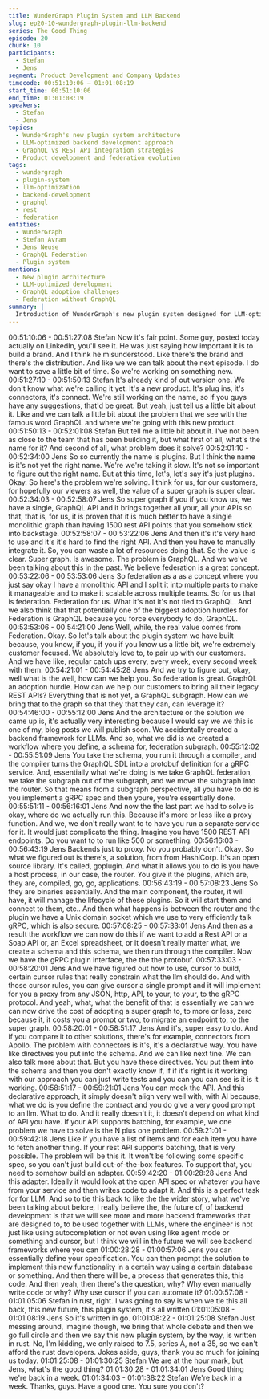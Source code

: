 ```yaml
---
title: WunderGraph Plugin System and LLM Backend
slug: ep20-10-wundergraph-plugin-llm-backend
series: The Good Thing
episode: 20
chunk: 10
participants:
  - Stefan
  - Jens
segment: Product Development and Company Updates
timecode: 00:51:10:06 – 01:01:08:19
start_time: 00:51:10:06
end_time: 01:01:08:19
speakers:
  - Stefan
  - Jens
topics:
  - WunderGraph's new plugin system architecture
  - LLM-optimized backend development approach
  - GraphQL vs REST API integration strategies
  - Product development and federation evolution
tags:
  - wundergraph
  - plugin-system
  - llm-optimization
  - backend-development
  - graphql
  - rest
  - federation
entities:
  - WunderGraph
  - Stefan Avram
  - Jens Neuse
  - GraphQL Federation
  - Plugin system
mentions:
  - New plugin architecture
  - LLM-optimized development
  - GraphQL adoption challenges
  - Federation without GraphQL
summary: |
  Introduction of WunderGraph's new plugin system designed for LLM-optimized backend development, discussing how it addresses GraphQL adoption challenges while maintaining federation benefits through alternative approaches.
---
```


00:51:10:06 - 00:51:27:08
Stefan
Now it's fair point. Some guy, posted today actually on LinkedIn, you'll see it. He was just saying
how important it is to build a brand. And I think he misunderstood. Like there's the brand and
there's the distribution. And like we we can talk about the next episode. I do want to save a little
bit of time. So we're working on something new.
00:51:27:10 - 00:51:50:13
Stefan
It's already kind of out version one. We don't know what we're calling it yet. It's a new product.
It's plug ins, it's connectors, it's connect. We're still working on the name, so if you guys have
any suggestions, that'd be great. But yeah, just tell us a little bit about it. Like and we can talk a
little bit about the problem that we see with the famous word GraphQL and where we're going
with this new product.
00:51:50:13 - 00:52:01:08
Stefan
But tell me a little bit about it. I've not been as close to the team that has been building it, but
what first of all, what's the name for it? And second of all, what problem does it solve?
00:52:01:10 - 00:52:34:00
Jens
So so currently the name is plugins. But I think the name is it's not yet the right name. We're
we're taking it slow. It's not so important to figure out the right name. But at this time, let's, let's
say it's just plugins. Okay. So here's the problem we're solving. I think for us, for our customers,
for hopefully our viewers as well, the value of a super graph is super clear.
00:52:34:03 - 00:52:58:07
Jens
So super graph if you if you know us, we have a single, GraphQL API and it brings together all
your, all your APIs so that, that is, for us, it is proven that it is much better to have a single
monolithic graph than having 1500 rest API points that you somehow stick into backstage.
00:52:58:07 - 00:53:22:06
Jens
And then it's it's very hard to use and it's it's hard to find the right API. And then you have to
manually integrate it. So, you can waste a lot of resources doing that. So the value is clear.
Super graph. Is awesome. The problem is GraphQL. And we we've been talking about this in
the past. We believe federation is a great concept.
00:53:22:06 - 00:53:53:06
Jens
So federation as a as a concept where you just say okay I have a monolithic API and I split it
into multiple parts to make it manageable and to make it scalable across multiple teams. So for
us that is federation. Federation for us. What it's not it's not tied to GraphQL. And we also think
that that potentially one of the biggest adoption hurdles for Federation is GraphQL because you
force everybody to do, GraphQL.
00:53:53:06 - 00:54:21:00
Jens
Well, while, the real value comes from Federation. Okay. So let's talk about the plugin system
we have built because, you know, if you, if you if you know us a little bit, we're extremely
customer focused. We absolutely love to, to pair up with our customers. And we have like,
regular catch ups every, every week, every second week with them.
00:54:21:01 - 00:54:45:28
Jens
And we try to figure out, okay, well what is the well, how can we help you. So federation is great.
GraphQL an adoption hurdle. How can we help our customers to bring all their legacy REST
APIs? Everything that is not yet, a GraphQL subgraph. How can we bring that to the graph so
that they that they can, can leverage it?
00:54:46:00 - 00:55:12:00
Jens
And the architecture or the solution we came up is, it's actually very interesting because I would
say we we this is one of my, blog posts we will publish soon. We accidentally created a backend
framework for LLMs. And so, what we did is we created a workflow where you define, a schema
for, federation subgraph.
00:55:12:02 - 00:55:51:09
Jens
You take the schema, you run it through a compiler, and the compiler turns the GraphQL SDL
into a protobuf definition for a gRPC service. And, essentially what we're doing is we take
GraphQL federation, we take the subgraph out of the subgraph, and we move the subgraph into
the router. So that means from a subgraph perspective, all you have to do is you implement a
gRPC spec and then youre, you're essentially done.
00:55:51:11 - 00:56:16:01
Jens
And now the the last part we had to solve is okay, where do we actually run this. Because it's
more or less like a proxy function. And we, we don't really want to to have you run a separate
service for it. It would just complicate the thing. Imagine you have 1500 REST API endpoints.
Do you want to to run like 500 or something.
00:56:16:03 - 00:56:43:19
Jens
Backends just to proxy. No you probably don't. Okay. So what we figured out is there's, a
solution, from from HashiCorp. It's an open source library. It's called, goplugin. And what it
allows you to do is you have a host process, in our case, the router. You give it the plugins,
which are, they are, compiled, go, go, applications.
00:56:43:19 - 00:57:08:23
Jens
So they are binaries essentially. And the main component, the router, it will have, it will manage
the lifecycle of these plugins. So it will start them and connect to them, etc.. And then what
happens is between the router and the plugin we have a Unix domain socket which we use to
very efficiently talk gRPC, which is also secure.
00:57:08:25 - 00:57:33:01
Jens
And then as a result the workflow we can now do this if we want to add a Rest API or a Soap
API or, an Excel spreadsheet, or it doesn't really matter what, we create a schema and this
schema, we then run through the compiler. Now we have the gRPC plugin interface, the the the
protobuf.
00:57:33:03 - 00:58:20:01
Jens
And we have figured out how to use, cursor to build, certain cursor rules that really constrain
what the llm should do. And with those cursor rules, you can give cursor a single prompt and it
will implement for you a proxy from any JSON, http, API, to your, to your, to the gRPC protocol.
And yeah, what, what the benefit of that is essentially we can we can now drive the cost of
adopting a super graph to, to more or less, zero because it, it costs you a prompt or two, to
migrate an endpoint to, to the super graph.
00:58:20:01 - 00:58:51:17
Jens
And it's, super easy to do. And if you compare it to other solutions, there's for example,
connectors from Apollo. The problem with connectors is it's, it's a declarative way. You have like
directives you put into the schema. And we can like next tine. We can also talk more about that.
But you have these directives. You put them into the schema and then you don't exactly know if,
if if it's right is it working with our approach you can just write tests and you can you can see is it
is it working.
00:58:51:17 - 00:59:21:01
Jens
You can mock the API. And this declarative approach, it simply doesn't align very well with, with
AI because, what we do is you define the contract and you do give a very good prompt to an
llm. What to do. And it really doesn't it, it doesn't depend on what kind of API you have. If your
API supports batching, for example, we one problem we have to solve is the N plus one
problem.
00:59:21:01 - 00:59:42:18
Jens
Like if you have a list of items and for each item you have to fetch another thing. If your rest API
supports batching, that is very possible. The problem will be this it. It won't be following some
specific spec, so you can't just build out-of-the-box features. To support that, you need to
somehow build an adapter.
00:59:42:20 - 01:00:28:28
Jens
And this adapter. Ideally it would look at the open API spec or whatever you have from your
service and then writes code to adapt it. And this is a perfect task for for LLM. And so to tie this
back to like the the wider story, what we've been talking about before, I really believe the, the
future of, of backend development is that we will see more and more backend frameworks that
are designed to, to be used together with LLMs, where the engineer is not just like using
autocompletion or not even using like agent mode or something and cursor, but I think we will in
the future we will see backend frameworks where you can
01:00:28:28 - 01:00:57:06
Jens
you can essentially define your specification. You can then prompt the solution to implement this
new functionality in a certain way using a certain database or something. And then there will be,
a process that generates this, this code. And then yeah, then there's the question, why? Why
even manually write code or why? Why use cursor if you can automate it?
01:00:57:08 - 01:01:05:06
Stefan
in rust, right.
I was going to say is when we tie this all back, this new future, this plugin system, it's all written
01:01:05:08 - 01:01:08:19
Jens
So it's written in go.
01:01:08:22 - 01:01:25:08
Stefan
Just messing around, imagine though, we bring that whole debate and then we go full circle and
then we say this new plugin system, by the way, is written in rust. No, I'm kidding, we only raised
to 7.5, series A, not a 35, so we can't afford the rust developers. Jokes aside, guys, thank you
so much for joining us today.
01:01:25:08 - 01:01:30:25
Stefan
We are at the hour mark, but Jens, what's the good thing?
01:01:30:28 - 01:01:34:01
Jens
Good thing we're back in a week.
01:01:34:03 - 01:01:38:22
Stefan
We're back in a week. Thanks, guys. Have a good one. You sure you don't?